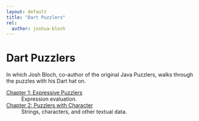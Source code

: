 ```yaml
---
layout: default
title: "Dart Puzzlers"
rel:
  author: joshua-bloch
---
```


# Dart Puzzlers

In which Josh Bloch, co-author of the original Java Puzzlers,
walks through the puzzles with his Dart hat on.

<dl>
  <dt> <a href="chapter-1.html">Chapter 1: Expressive Puzzlers</a> </dt>
  <dd> Expression evaluation. </dd>

  <dt> <a href="chapter-2.html">Chapter 2: Puzzlers with Character</a> </dt>
  <dd> Strings, characters, and other textual data. </dd>
</dl>
